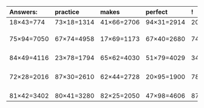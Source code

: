 | Answers: | practice | makes | perfect | ! |
| :--- | :--- | :--- | :--- | :--- |
| 18×43=774 | 73×18=1314 | 41×66=2706 | 94×31=2914 | 20×37=740 | 
|   |   |   |   |   | 
|   |   |   |   |   | 
|   |   |   |   |   | 
| 75×94=7050 | 67×74=4958 | 17×69=1173 | 67×40=2680 | 74×97=7178 | 
|   |   |   |   |   | 
|   |   |   |   |   | 
|   |   |   |   |   | 
|   |   |   |   |   | 
| 84×49=4116 | 23×78=1794 | 65×62=4030 | 51×79=4029 | 34×65=2210 | 
|   |   |   |   |   | 
|   |   |   |   |   | 
|   |   |   |   |   | 
|   |   |   |   |   | 
| 72×28=2016 | 87×30=2610 | 62×44=2728 | 20×95=1900 | 78×89=6942 | 
|   |   |   |   |   | 
|   |   |   |   |   | 
|   |   |   |   |   | 
|   |   |   |   |   | 
| 81×42=3402 | 80×41=3280 | 82×25=2050 | 47×98=4606 | 87×79=6873 | 
